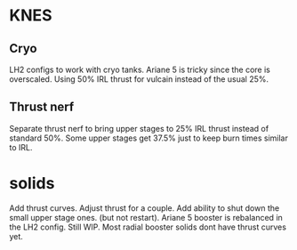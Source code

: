 # KNES

## Cryo
LH2 configs to work with cryo tanks. Ariane 5 is tricky since the core is overscaled. Using 50% IRL thrust for vulcain instead of the usual 25%.

## Thrust nerf

Separate thrust nerf to bring upper stages to 25% IRL thrust instead of standard 50%. Some upper stages get 37.5% just to keep burn times similar to IRL.

# solids
Add thrust curves. Adjust thrust for a couple. Add ability to shut down the small upper stage ones. (but not restart). Ariane 5 booster is rebalanced in the LH2 config. Still WIP. Most radial booster solids dont have thrust curves yet.
